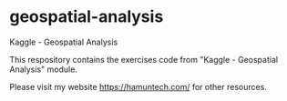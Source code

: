 # geospatial-analysis

Kaggle - Geospatial Analysis

This respository contains the exercises code from "Kaggle - Geospatial Analysis" module.

Please visit my website https://hamuntech.com/ for other resources.
